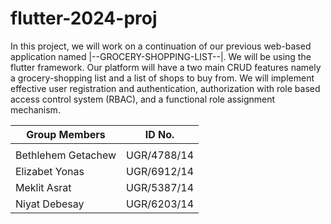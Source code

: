 # flutter-2024-proj

In this project, we will work on a continuation of our previous web-based application named |--GROCERY-SHOPPING-LIST--|. We will be using the flutter framework. Our platform will have a two main CRUD features namely a grocery-shopping list and a list of shops to buy from. 
We will implement effective user registration and authentication, authorization with role based access control system (RBAC), and a functional role assignment mechanism.


| Group Members         | ID No.      |
| --------------------- | ----------- |
|                                     |
| Bethlehem Getachew    | UGR/4788/14 |
| Elizabet Yonas        | UGR/6912/14 |
| Meklit Asrat          | UGR/5387/14 |
| Niyat Debesay         | UGR/6203/14 |
